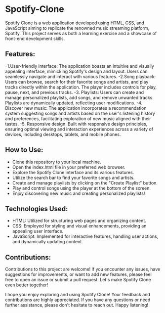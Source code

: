 # Spotify-Clone
Spotify Clone is a web application developed using HTML, CSS, and JavaScript aiming to replicate the renowned music streaming platform, Spotify. This project serves as both a learning exercise and a showcase of front-end development skills.

## Features:
-1.User-friendly interface: The application boasts an intuitive and visually appealing interface, mimicking Spotify's design and layout. Users can seamlessly navigate and interact with various features.
-2.Song playback: Users can browse, search for their favorite songs and artists, and play tracks directly within the application. The player includes controls for play, pause, next, and previous tracks.
-3. Playlists: Users can create and manage personalized playlists, add songs, and remove unwanted tracks. Playlists are dynamically updated, reflecting user modifications.
-4. Discover new music: The application incorporates a recommendation system suggesting songs and artists based on the user's listening history and preferences, facilitating exploration of new music aligned with their tastes.
-5. Responsive design: Built with responsive design principles, ensuring optimal viewing and interaction experiences across a variety of devices, including desktops, tablets, and mobile phones.

## How to Use:
- Clone this repository to your local machine.
- Open the index.html file in your preferred web browser.
- Explore the Spotify Clone interface and its various features.
- Utilize the search bar to find your favorite songs and artists.
- Create and manage playlists by clicking on the "Create Playlist" button.
- Play and control songs using the player at the bottom of the screen.
- Enjoy discovering new music and creating personalized playlists!

## Technologies Used:
- HTML: Utilized for structuring web pages and organizing content.
- CSS: Employed for styling and visual enhancements, providing an appealing user interface.
- JavaScript: Implemented for interactive features, handling user actions, and dynamically updating content.
## Contributions:
Contributions to this project are welcome! If you encounter any issues, have suggestions for improvements, or want to add new features, please feel free to open an issue or submit a pull request. Let's make Spotify Clone even better together!

I hope you enjoy exploring and using Spotify Clone! Your feedback and contributions are highly appreciated. If you have any questions or need further assistance, please don't hesitate to reach out. Happy listening!